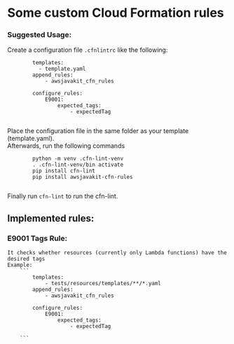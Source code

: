 # Some custom Cloud Formation rules

### Suggested Usage:

Create a configuration file `.cfnlintrc` like the following:
    
```
        templates:
          - template.yaml
        append_rules:
            - awsjavakit_cfn_rules
        
        configure_rules:
            E9001:
                expected_tags:
                    - expectedTag


```
Place the configuration file in the same folder as your template (template.yaml).  
Afterwards, run the following commands
```
        python -m venv .cfn-lint-venv
        . .cfn-lint-venv/bin activate
        pip install cfn-lint
        pip install awsjavakit-cfn-rules
        
```
Finally run `cfn-lint` to run the cfn-lint.

## Implemented rules:

### E9001 Tags Rule:
    It checks whether resources (currently only Lambda functions) have the desired tags
    Example:
        ```
            templates:
                - tests/resources/templates/**/*.yaml
            append_rules:
                - awsjavakit_cfn_rules

            configure_rules:
                E9001:
                    expected_tags:
                        - expectedTag

        ```
    